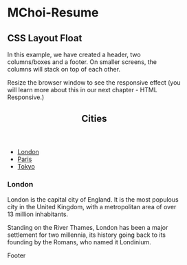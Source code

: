 # MChoi-Resume
<!DOCTYPE html>
<html lang="en">
<head>
<title>CSS Template</title>
<meta charset="utf-8">
<meta name="viewport" content="width=device-width, initial-scale=1">
<style>
* {
    box-sizing: border-box;
}

body {
    font-family: Arial, Helvetica, sans-serif;
}

/* Style the header */
header {
    background-color: #666;
    padding: 30px;
    text-align: center;
    font-size: 35px;
    color: white;
}

/* Create two columns/boxes that floats next to each other */
nav {
    float: left;
    width: 30%;
    height: 300px; /* only for demonstration, should be removed */
    background: #ccc;
    padding: 20px;
}

/* Style the list inside the menu */
nav ul {
    list-style-type: none;
    padding: 0;
}

article {
    float: left;
    padding: 20px;
    width: 70%;
    background-color: #f1f1f1;
    height: 300px; /* only for demonstration, should be removed */
}

/* Clear floats after the columns */
section:after {
    content: "";
    display: table;
    clear: both;
}

/* Style the footer */
footer {
    background-color: #777;
    padding: 10px;
    text-align: center;
    color: white;
}

/* Responsive layout - makes the two columns/boxes stack on top of each other instead of next to each other, on small screens */
@media (max-width: 600px) {
    nav, article {
        width: 100%;
        height: auto;
    }
}
</style>
</head>
<body>

<h2>CSS Layout Float</h2>
<p>In this example, we have created a header, two columns/boxes and a footer. On smaller screens, the columns will stack on top of each other.</p>
<p>Resize the browser window to see the responsive effect (you will learn more about this in our next chapter - HTML Responsive.)</p>

<header>
  <h2>Cities</h2>
</header>

<section>
  <nav>
    <ul>
      <li><a href="#">London</a></li>
      <li><a href="#">Paris</a></li>
      <li><a href="#">Tokyo</a></li>
    </ul>
  </nav>
  
  <article>
    <h1>London</h1>
    <p>London is the capital city of England. It is the most populous city in the  United Kingdom, with a metropolitan area of over 13 million inhabitants.</p>
    <p>Standing on the River Thames, London has been a major settlement for two millennia, its history going back to its founding by the Romans, who named it Londinium.</p>
  </article>
</section>

<footer>
  <p>Footer</p>
</footer>

</body>
</html>
